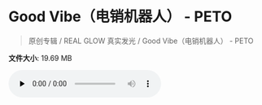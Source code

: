 # Good Vibe（电销机器人） - PETO

> 原创专辑 / REAL GLOW 真实发光 / Good Vibe（电销机器人） - PETO

**文件大小**: 19.69 MB

<audio preload="none" controls><source src="https://file.hsyhx.top/video/原创专辑/REAL GLOW 真实发光/Good Vibe（电销机器人） - PETO.flac" type="audio/mpeg">🤔 您的浏览器不支持此音频格式</audio>